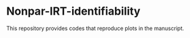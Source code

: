 # Nonpar-IRT-identifiability

This repository provides codes that reproduce plots in the manuscript. 
